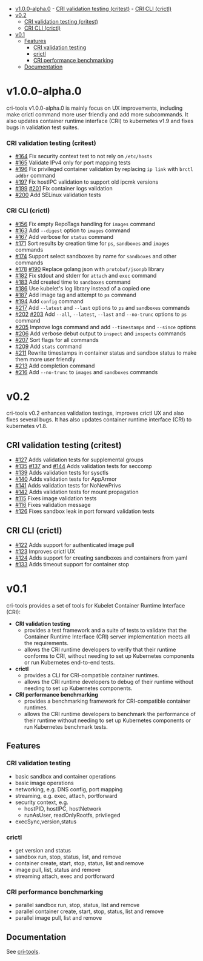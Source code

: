 <!-- TOC -->

- [v1.0.0-alpha.0](#v100-alpha0)
        - [CRI validation testing (critest)](#cri-validation-testing-critest)
        - [CRI CLI (crictl)](#cri-cli-crictl)
- [v0.2](#v02)
    - [CRI validation testing (critest)](#cri-validation-testing-critest-1)
    - [CRI CLI (crictl)](#cri-cli-crictl-1)
- [v0.1](#v01)
    - [Features](#features)
        - [CRI validation testing](#cri-validation-testing)
        - [crictl](#crictl)
        - [CRI performance benchmarking](#cri-performance-benchmarking)
    - [Documentation](#documentation)

<!-- /TOC -->

# v1.0.0-alpha.0

cri-tools v1.0.0-alpha.0 is mainly focus on UX improvements, including make crictl command more user friendly and add more subcommands. It also updates container runtime interface (CRI) to kubernetes v1.9 and fixes bugs in validation test suites.

### CRI validation testing (critest)

- [#164](https://github.com/kubernetes-incubator/cri-tools/pull/164) Fix security context test to not rely on `/etc/hosts`
- [#165](https://github.com/kubernetes-incubator/cri-tools/pull/165) Validate IPv4 only for port mapping tests
- [#196](https://github.com/kubernetes-incubator/cri-tools/pull/196) Fix privileged container validation by replacing `ip link` with `brctl addbr` command
-  [#197](https://github.com/kubernetes-incubator/cri-tools/pull/197) Fix hostIPC validation to support old ipcmk versions 
- [#199](https://github.com/kubernetes-incubator/cri-tools/pull/199) [#201](https://github.com/kubernetes-incubator/cri-tools/pull/201) Fix container logs validation
- [#200](https://github.com/kubernetes-incubator/cri-tools/pull/200) Add SELinux validation tests

### CRI CLI (crictl)

- [#156](https://github.com/kubernetes-incubator/cri-tools/pull/156) Fix empty RepoTags handling for `images` command
- [#163](https://github.com/kubernetes-incubator/cri-tools/pull/163) Add `--digest` option to `images` command
- [#167](https://github.com/kubernetes-incubator/cri-tools/pull/167) Add verbose for `status` command
- [#171](https://github.com/kubernetes-incubator/cri-tools/pull/171) Sort results by creation time for `ps`, `sandboxes` and `images` commands
- [#174](https://github.com/kubernetes-incubator/cri-tools/pull/174) Support select sandboxes by name for `sandboxes` and other commands 
- [#178](https://github.com/kubernetes-incubator/cri-tools/pull/178) [#190](https://github.com/kubernetes-incubator/cri-tools/pull/190) Replace golang json with `protobuf/jsonpb` library
- [#182](https://github.com/kubernetes-incubator/cri-tools/pull/182) Fix stdout and stderr for `attach` and `exec` command
- [#183](https://github.com/kubernetes-incubator/cri-tools/pull/183) Add created time to `sandboxes` command
- [#186](https://github.com/kubernetes-incubator/cri-tools/pull/186) Use kubelet's log library instead of a copied one 
- [#187](https://github.com/kubernetes-incubator/cri-tools/pull/187) Add image tag and attempt to `ps` command
- [#194](https://github.com/kubernetes-incubator/cri-tools/pull/194) Add `config` command
- [#217](https://github.com/kubernetes-incubator/cri-tools/pull/217) Add `--latest` and `--last` options to `ps` and `sandboxes` commands
- [#202](https://github.com/kubernetes-incubator/cri-tools/pull/202) [#203](https://github.com/kubernetes-incubator/cri-tools/pull/203) Add `--all`, `--latest`, `--last` and `--no-trunc` options to `ps` command
- [#205](https://github.com/kubernetes-incubator/cri-tools/pull/205) Improve logs command and add `--timestamps` and `--since` options
- [#206](https://github.com/kubernetes-incubator/cri-tools/pull/206) Add verbose debut output to `inspect` and `inspects` commands
- [#207](https://github.com/kubernetes-incubator/cri-tools/pull/207) Sort flags for all commands
- [#209](https://github.com/kubernetes-incubator/cri-tools/pull/209) Add `stats` command
- [#211](https://github.com/kubernetes-incubator/cri-tools/pull/211) Rewrite timestamps in container status and sandbox status to make them more user friendly
- [#213](https://github.com/kubernetes-incubator/cri-tools/pull/213) Add completion command
- [#216](https://github.com/kubernetes-incubator/cri-tools/pull/216) Add `--no-trunc` to `images` and `sandboxes` commands

# v0.2

cri-tools v0.2 enhances validation testings, improves crictl UX and also fixes several bugs.  It has also updates container runtime interface (CRI) to kubernetes v1.8.

## CRI validation testing (critest)

- [#127](https://github.com/kubernetes-incubator/cri-tools/pull/127) Adds validation tests for supplemental groups
- [#135](https://github.com/kubernetes-incubator/cri-tools/pull/135) [#137](https://github.com/kubernetes-incubator/cri-tools/pull/137) and [#144](https://github.com/kubernetes-incubator/cri-tools/pull/144) Adds validation tests for seccomp 
- [#139](https://github.com/kubernetes-incubator/cri-tools/pull/139) Adds validation tests for sysctls
- [#140](https://github.com/kubernetes-incubator/cri-tools/pull/140) Adds validation tests for AppArmor
- [#141](https://github.com/kubernetes-incubator/cri-tools/pull/141) Adds validation tests for NoNewPrivs
- [#142](https://github.com/kubernetes-incubator/cri-tools/pull/142) Adds validation tests for mount propagation
- [#115](https://github.com/kubernetes-incubator/cri-tools/pull/115) Fixes image validation tests
- [#116](https://github.com/kubernetes-incubator/cri-tools/pull/116) Fixes validation message
- [#126](https://github.com/kubernetes-incubator/cri-tools/pull/126) Fixes sandbox leak in port forward validation tests

## CRI CLI (crictl)

- [#122](https://github.com/kubernetes-incubator/cri-tools/pull/122) Adds support for authenticated image pull
- [#123](https://github.com/kubernetes-incubator/cri-tools/pull/123) Improves crictl UX
- [#124](https://github.com/kubernetes-incubator/cri-tools/pull/124) Adds support for creating sandboxes and containers from yaml
- [#133](https://github.com/kubernetes-incubator/cri-tools/pull/133) Adds timeout support for container stop

# v0.1

cri-tools provides a set of tools for Kubelet Container Runtime Interface (CRI):

- **CRI validation testing**
  - provides a test framework and a suite of tests to validate that the Container Runtime Interface (CRI) server implementation meets all the requirements.
  - allows the CRI runtime developers to verify that their runtime conforms to CRI, without needing to set up Kubernetes components or run Kubernetes end-to-end tests.
- **crictl**
  - provides a CLI for CRI-compatible container runtimes.
  - allows the CRI runtime developers to debug of their runtime without needing to set up Kubernetes components.
- **CRI performance benchmarking**
  - provides a benchmarking framework for CRI-compatible container runtimes.
  - allows the CRI runtime developers to benchmark the performance of their runtime without needing to set up Kubernetes components or run Kubernetes benchmark tests.

## Features

### CRI validation testing

  - basic sandbox and container operations
  - basic image operations
  - networking, e.g. DNS config, port mapping
  - streaming, e.g. exec, attach, portforward
  - security context, e.g.
    - hostPID, hostIPC, hostNetwork
    - runAsUser, readOnlyRootfs, privileged
  - execSync,version,status

### crictl

  - get version and status
  - sandbox run, stop, status, list, and remove
  - container create, start, stop, status, list and remove
  - image pull, list, status and remove
  - streaming attach, exec and portforward

### CRI performance benchmarking

  - parallel sandbox run, stop, status, list and remove
  - parallel container create, start, stop, status, list and remove
  - parallel image pull, list and remove

## Documentation

See [cri-tools](https://github.com/kubernetes-incubator/cri-tools/#documentation).
